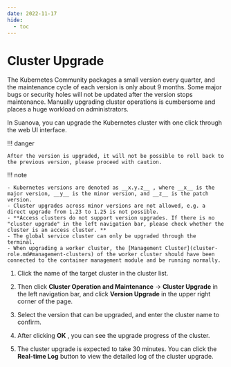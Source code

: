 ```yaml
---
date: 2022-11-17
hide:
  - toc
---
```


# Cluster Upgrade

The Kubernetes Community packages a small version every quarter, and the maintenance cycle of each version is only about 9 months. Some major bugs or security holes will not be updated after the version stops maintenance. Manually upgrading cluster operations is cumbersome and places a huge workload on administrators.

In Suanova, you can upgrade the Kubernetes cluster with one click through the web UI interface.

!!! danger

    After the version is upgraded, it will not be possible to roll back to the previous version, please proceed with caution.

!!! note

    - Kubernetes versions are denoted as __x.y.z__ , where __x__ is the major version, __y__ is the minor version, and __z__ is the patch version.
    - Cluster upgrades across minor versions are not allowed, e.g. a direct upgrade from 1.23 to 1.25 is not possible.
    - **Access clusters do not support version upgrades. If there is no "cluster upgrade" in the left navigation bar, please check whether the cluster is an access cluster. **
    - The global service cluster can only be upgraded through the terminal.
    - When upgrading a worker cluster, the [Management Cluster](cluster-role.md#management-clusters) of the worker cluster should have been connected to the container management module and be running normally.

1. Click the name of the target cluster in the cluster list.

    

2. Then click __Cluster Operation and Maintenance__ -> __Cluster Upgrade__ in the left navigation bar, and click __Version Upgrade__ in the upper right corner of the page.

    

3. Select the version that can be upgraded, and enter the cluster name to confirm.

      

4. After clicking __OK__ , you can see the upgrade progress of the cluster.

      

5. The cluster upgrade is expected to take 30 minutes. You can click the __Real-time Log__ button to view the detailed log of the cluster upgrade.

    